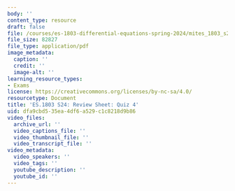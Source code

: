 ```yaml
---
body: ''
content_type: resource
draft: false
file: /courses/es-1803-differential-equations-spring-2024/mites_1803_s24_review-q4.pdf
file_size: 82827
file_type: application/pdf
image_metadata:
  caption: ''
  credit: ''
  image-alt: ''
learning_resource_types:
- Exams
license: https://creativecommons.org/licenses/by-nc-sa/4.0/
resourcetype: Document
title: 'ES.1803 S24: Review Sheet: Quiz 4'
uid: dfa9cbd5-35ea-4df6-a529-c1c8218d9b86
video_files:
  archive_url: ''
  video_captions_file: ''
  video_thumbnail_file: ''
  video_transcript_file: ''
video_metadata:
  video_speakers: ''
  video_tags: ''
  youtube_description: ''
  youtube_id: ''
---
```

